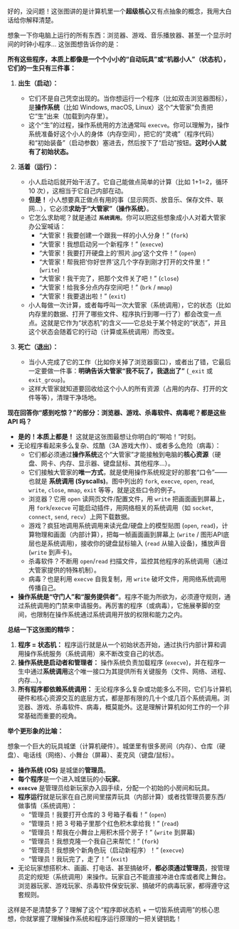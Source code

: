 好的，没问题！这张图讲的是计算机里一个**超级核心**又有点抽象的概念，我用大白话给你解释清楚。

想象一下你电脑上运行的所有东西：浏览器、游戏、音乐播放器、甚至一个显示时间的时钟小程序... 这张图想告诉你的是：

**所有这些程序，本质上都像是一个个小小的“自动玩具”或“机器小人”（状态机），它们的一生只有三件事：**

1.  **出生（启动）：**
    *   它们不是自己凭空出现的。当你想运行一个程序（比如双击浏览器图标），是**操作系统**（比如 Windows, macOS, Linux）这个“大管家”负责把它“生”出来（加载到内存里）。
    *   这个“生”的过程，操作系统用的方法通常叫 `execve`。你可以理解为，操作系统准备好这个小人的身体（内存空间），把它的“灵魂”（程序代码）和“初始装备”（启动参数）塞进去，然后按下了“启动”按钮。**这时小人就有了初始状态。**

2.  **活着（运行）：**
    *   小人启动后就开始干活了。它自己能做点简单的计算（比如 1+1=2，循环 10 次），这相当于它自己内部在动。
    *   **但是！** 小人想要真正做点有用的事（显示网页、放音乐、保存文件、联网...），它必须**求助于“大管家”（操作系统）**。
    *   它怎么求助呢？就是通过 **`系统调用`**。你可以把这些想象成小人对着大管家办公室喊话：
        *   “大管家！我要创建一个跟我一样的小人分身！” (`fork`)
        *   “大管家！我想启动另一个新程序！” (`execve`)
        *   “大管家！我要打开硬盘上的‘照片.jpg’这个文件！” (`open`)
        *   “大管家！帮我把‘你好世界’这几个字存到刚才打开的文件里！” (`write`)
        *   “大管家！我干完了，把那个文件关了吧！” (`close`)
        *   “大管家！给我多分点内存空间吧！” (`brk` / `mmap`)
        *   “大管家！我要退出啦！” (`exit`)
    *   小人每做一次计算，或者每呼叫一次大管家（系统调用），它的状态（比如内存里的数据、打开了哪些文件、程序执行到哪一行了）都会改变一点点。这就是它作为“状态机”的含义——它总处于某个特定的“状态”，并且这个状态会随着它的行动（计算或系统调用）而改变。

3.  **死亡（退出）：**
    *   当小人完成了它的工作（比如你关掉了浏览器窗口），或者出了错，它最后一定要做一件事：**明确告诉大管家“我不玩了，我退出了”** (`_exit` 或 `exit_group`)。
    *   这样大管家就知道要回收给这个小人的所有资源（占用的内存、打开的文件等等），清理干净场地。

**现在回答你“感到吃惊？”的部分：浏览器、游戏、杀毒软件、病毒呢？都是这些 API 吗？**

*   **是的！本质上都是！** 这就是这张图最想让你明白的“啊哈！”时刻。
*   无论程序看起来多么复杂、炫酷（3A 游戏大作）、或者多么危险（病毒）：
    *   它们都必须通过**操作系统**这个“大管家”才能接触到电脑的**核心资源**（硬盘、网卡、内存、显示器、键盘鼠标、其他程序...）。
    *   它们接触大管家的**唯一方式**，就是使用操作系统规定好的那套“口令”——也就是 **系统调用 (Syscalls)**。图中列出的 `fork`, `execve`, `open`, `read`, `write`, `close`, `mmap`, `exit` 等等，就是这些口令的例子。
    *   浏览器？它用 `open` 读网页文件/配置文件，用 `write` 把画面画到屏幕上，用 `fork`/`execve` 可能启动插件，用网络相关的系统调用（如 `socket`, `connect`, `send`, `recv`）上网下载数据。
    *   游戏？疯狂地调用系统调用来读光盘/硬盘上的模型贴图 (`open`, `read`)，计算物理和画面（内部计算），把每一帧画面画到屏幕上 (`write` / 图形API底层也是系统调用)，接收你的键盘鼠标输入 (`read` 从输入设备)，播放声音 (`write` 到声卡)。
    *   杀毒软件？不断用 `open`/`read` 扫描文件，监控其他程序的系统调用（通过大管家提供的特殊机制）。
    *   病毒？也是利用 `execve` 自我复制，用 `write` 破坏文件，用网络系统调用传播自己。
*   **操作系统是“守门人”和“服务提供者”**。程序不能为所欲为，必须遵守规则，通过系统调用的门禁来申请服务。再厉害的程序（或病毒），它施展拳脚的空间，也限制在操作系统通过系统调用开放的权限和能力之内。

**总结一下这张图的精华：**

1.  **程序 = 状态机：** 程序运行就是从一个初始状态开始，通过执行内部计算和调用操作系统服务（系统调用）来不断改变自己的状态。
2.  **操作系统是启动者和管理者：** 操作系统负责加载程序 (`execve`)，并在程序一生中通过**系统调用**这个唯一接口为其提供所有关键服务（文件、网络、进程、内存...）。
3.  **所有程序都依赖系统调用：** 无论程序多么复杂或功能多么不同，它们与计算机硬件和核心资源交互的底层方式，都是那有限的几十个或几百个系统调用。浏览器、游戏、杀毒软件、病毒，概莫能外。这是理解计算机如何工作的一个非常基础而重要的视角。

**举个更形象的比喻：**

想象一个巨大的玩具城堡（计算机硬件）。城堡里有很多房间（内存）、仓库（硬盘）、电话线（网络）、小舞台（屏幕）、麦克风（键盘/鼠标）。

*   **操作系统 (OS)** 是城堡的**管理员**。
*   **每个程序**是一个进入城堡玩的小**玩家**。
*   **`execve`** 是管理员给新玩家办入园手续，分配一个初始的小房间和玩具。
*   **程序运行**就是玩家在自己房间里摆弄玩具（内部计算）或者找管理员要东西/做事情（系统调用）：
    *   “管理员！我要打开仓库的 3 号箱子看看！” (`open`)
    *   “管理员！把 3 号箱子里那个红色积木拿给我！” (`read`)
    *   “管理员！帮我在小舞台上用积木搭个房子！” (`write` 到屏幕)
    *   “管理员！我想克隆一个我自己来帮忙！” (`fork`)
    *   “管理员！我想换个新角色玩（启动新程序）！” (`execve`)
    *   “管理员！我玩完了，走了！” (`exit`)
*   无论玩家想搭积木、画画、打电话、甚至搞破坏，**都必须通过管理员**，按管理员定的规矩（系统调用）来操作。玩家自己不能直接冲进仓库或者爬上舞台。浏览器玩家、游戏玩家、杀毒软件保安玩家、搞破坏的病毒玩家，都得遵守这套规则。

这样是不是清楚多了？理解了这个“程序即状态机 + 一切皆系统调用”的核心思想，你就掌握了理解操作系统和程序运行原理的一把关键钥匙！
